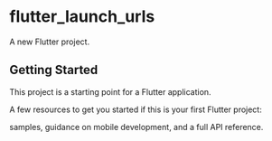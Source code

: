 # flutter_launch_urls

A new Flutter project.

## Getting Started

This project is a starting point for a Flutter application.

A few resources to get you started if this is your first Flutter project:

samples, guidance on mobile development, and a full API reference.
